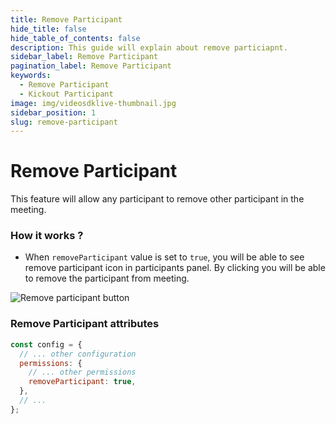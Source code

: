 ```yaml
---
title: Remove Participant
hide_title: false
hide_table_of_contents: false
description: This guide will explain about remove particiapnt.
sidebar_label: Remove Participant
pagination_label: Remove Participant
keywords:
  - Remove Participant
  - Kickout Participant
image: img/videosdklive-thumbnail.jpg
sidebar_position: 1
slug: remove-participant
---
```


# Remove Participant

This feature will allow any participant to remove other participant in the meeting.

### How it works ?

- When `removeParticipant` value is set to `true`, you will be able to see remove participant icon in participants panel. By clicking you will be able to remove the participant from meeting.

![Remove participant button](/img/prebuilt/Remove-participant.png)

### Remove Participant attributes

```js title="index.html"
const config = {
  // ... other configuration
  permissions: {
    // ... other permissions
    removeParticipant: true,
  },
  // ...
};
```
